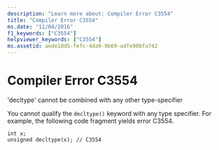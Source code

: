 ```yaml
---
description: "Learn more about: Compiler Error C3554"
title: "Compiler Error C3554"
ms.date: "11/04/2016"
f1_keywords: ["C3554"]
helpviewer_keywords: ["C3554"]
ms.assetid: aede18d5-fefc-4da9-9b69-adfe90bfa742
---
```

# Compiler Error C3554

'decltype' cannot be combined with any other type-specifier

You cannot qualify the `decltype()` keyword with any type specifier. For example, the following code fragment yields error C3554.

```
int x;
unsigned decltype(x); // C3554
```
